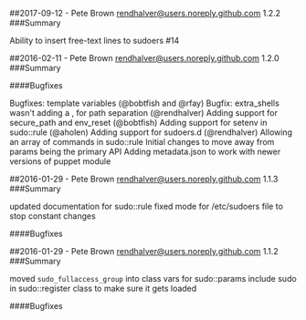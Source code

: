 ##2017-09-12 - Pete Brown <rendhalver@users.noreply.github.com> 1.2.2
###Summary

Ability to insert free-text lines to sudoers #14



##2016-02-11 - Pete Brown <rendhalver@users.noreply.github.com> 1.2.0
###Summary

####Bugfixes

Bugfixes: template variables (@bobtfish and @rfay)
Bugfix: extra_shells wasn't adding a , for path separation (@rendhalver)
Adding support for secure_path and env_reset (@bobtfish)
Adding support for setenv in sudo::rule (@aholen)
Adding support for sudoers.d (@rendhalver)
Allowing an array of commands in sudo::rule
Initial changes to move away from params being the primary API
Adding metadata.json to work with newer versions of puppet module


##2016-01-29 - Pete Brown <rendhalver@users.noreply.github.com> 1.1.3
###Summary

updated documentation for sudo::rule
fixed mode for /etc/sudoers file to stop constant changes

####Bugfixes

##2016-01-29 - Pete Brown <rendhalver@users.noreply.github.com> 1.1.2
###Summary

moved `sudo_fullaccess_group` into class vars for sudo::params
include sudo in sudo::register class to make sure it gets loaded

####Bugfixes
